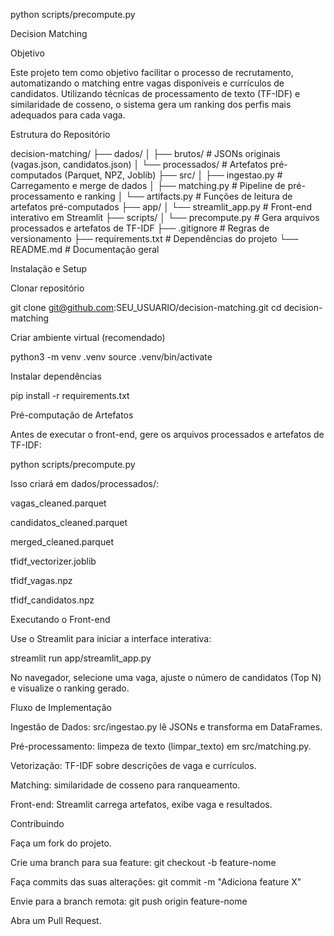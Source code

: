 python scripts/precompute.py

Decision Matching

Objetivo

Este projeto tem como objetivo facilitar o processo de recrutamento, automatizando o matching entre vagas disponíveis e currículos de candidatos. Utilizando técnicas de processamento de texto (TF-IDF) e similaridade de cosseno, o sistema gera um ranking dos perfis mais adequados para cada vaga.

Estrutura do Repositório

decision-matching/
├── dados/
│   ├── brutos/           # JSONs originais (vagas.json, candidatos.json)
│   └── processados/      # Artefatos pré-computados (Parquet, NPZ, Joblib)
├── src/
│   ├── ingestao.py       # Carregamento e merge de dados
│   ├── matching.py       # Pipeline de pré-processamento e ranking
│   └── artifacts.py      # Funções de leitura de artefatos pré-computados
├── app/
│   └── streamlit_app.py  # Front-end interativo em Streamlit
├── scripts/
│   └── precompute.py     # Gera arquivos processados e artefatos de TF-IDF
├── .gitignore            # Regras de versionamento
├── requirements.txt      # Dependências do projeto
└── README.md             # Documentação geral

Instalação e Setup

Clonar repositório

git clone git@github.com:SEU_USUARIO/decision-matching.git
cd decision-matching

Criar ambiente virtual (recomendado)

python3 -m venv .venv
source .venv/bin/activate

Instalar dependências

pip install -r requirements.txt

Pré-computação de Artefatos

Antes de executar o front-end, gere os arquivos processados e artefatos de TF-IDF:

python scripts/precompute.py

Isso criará em dados/processados/:

vagas_cleaned.parquet

candidatos_cleaned.parquet

merged_cleaned.parquet

tfidf_vectorizer.joblib

tfidf_vagas.npz

tfidf_candidatos.npz

Executando o Front-end

Use o Streamlit para iniciar a interface interativa:

streamlit run app/streamlit_app.py

No navegador, selecione uma vaga, ajuste o número de candidatos (Top N) e visualize o ranking gerado.

Fluxo de Implementação

Ingestão de Dados: src/ingestao.py lê JSONs e transforma em DataFrames.

Pré-processamento: limpeza de texto (limpar_texto) em src/matching.py.

Vetorização: TF-IDF sobre descrições de vaga e currículos.

Matching: similaridade de cosseno para ranqueamento.

Front-end: Streamlit carrega artefatos, exibe vaga e resultados.

Contribuindo

Faça um fork do projeto.

Crie uma branch para sua feature: git checkout -b feature-nome

Faça commits das suas alterações: git commit -m "Adiciona feature X"

Envie para a branch remota: git push origin feature-nome

Abra um Pull Request.